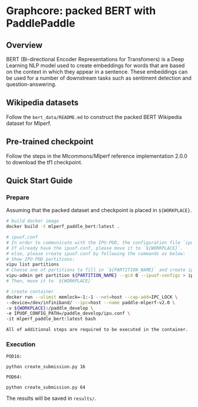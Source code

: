 # Graphcore: packed BERT with PaddlePaddle

## Overview

BERT (Bi-directional Encoder Representations for Transfomers) is a Deep Learning NLP model used to create embeddings for words that are based on the context in which they appear in a sentence. These embeddings can be used for a number of downstream tasks such as sentiment detection and question-answering.

## Wikipedia datasets

Follow the `bert_data/README.md` to construct the packed BERT Wikipedia dataset for Mlperf.

## Pre-trained checkpoint

Follow the steps in the Mlcommons/Mlperf reference implementation 2.0.0 to download the tf1 checkpoint.

## Quick Start Guide

### Prepare

Assuming that the packed dataset and checkpoint is placed in `${WORKPLACE}`.

```bash
# build docker image
docker build -t mlperf_paddle_bert:latest .

# ipuof.conf
# In order to communicate with the IPU-POD, the configuration file `ipuof.conf` with details of how to connect to the IPU-Machines is required.
# If already have the ipuof.conf, please move it to `${WORKPLACE}`.
# else, please create ipuof.conf by following the commands as below:
# Show IPU-POD partitions:
vipu list partitions
# Choose one of partitions to fill in `${PARTITION_NAME}` and create ipuof.conf
vipu-admin get partition ${PARTITION_NAME} --gcd 0 --ipuof-configs > ipuof.conf
# Then, move it to `${WORKPLACE}`

# create container
docker run --ulimit memlock=-1:-1 --net=host --cap-add=IPC_LOCK \
--device=/dev/infiniband/ --ipc=host --name paddle-mlperf-v2.0 \
-v ${WORKPLACE}:/paddle_develop \
-e IPUOF_CONFIG_PATH=/paddle_develop/ipu.conf \
-it mlperf_paddle_bert:latest bash
```

`All of additional steps are required to be executed in the container.`

### Execution

`POD16:`

```
python create_submission.py 16
```

`POD64:`

```
python create_submission.py 64
```

The results will be saved in `results/`.
